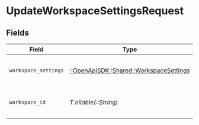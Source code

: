 # UpdateWorkspaceSettingsRequest


## Fields

| Field                                                                               | Type                                                                                | Required                                                                            | Description                                                                         |
| ----------------------------------------------------------------------------------- | ----------------------------------------------------------------------------------- | ----------------------------------------------------------------------------------- | ----------------------------------------------------------------------------------- |
| `workspace_settings`                                                                | [::OpenApiSDK::Shared::WorkspaceSettings](../../models/shared/workspacesettings.md) | :heavy_check_mark:                                                                  | The workspace settings to update.                                                   |
| `workspace_id`                                                                      | *T.nilable(::String)*                                                               | :heavy_minus_sign:                                                                  | Unique identifier of the workspace.                                                 |